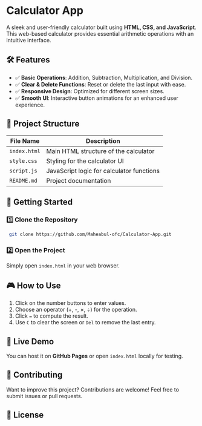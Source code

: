 # Calculator App

A sleek and user-friendly calculator built using **HTML, CSS, and JavaScript**. This web-based calculator provides essential arithmetic operations with an intuitive interface.

## 🛠 Features
- ✅ **Basic Operations**: Addition, Subtraction, Multiplication, and Division.
- ✅ **Clear & Delete Functions**: Reset or delete the last input with ease.
- ✅ **Responsive Design**: Optimized for different screen sizes.
- ✅ **Smooth UI**: Interactive button animations for an enhanced user experience.

## 📂 Project Structure
| File Name            | Description                                    |
|----------------------|----------------------------------------------|
| `index.html`          | Main HTML structure of the calculator                           |
| `style.css`           | Styling for the calculator UI       |
| `script.js`       |JavaScript logic for calculator functions       |
| `README.md`         | Project documentation            |


## 🚀 Getting Started
### 1️⃣ Clone the Repository
```sh
 git clone https://github.com/Maheabul-ofc/Calculator-App.git
```
### 2️⃣ Open the Project
Simply open `index.html` in your web browser.

## 🎮 How to Use
1. Click on the number buttons to enter values.
2. Choose an operator (+, -, ×, ÷) for the operation.
3. Click `=` to compute the result.
4. Use `C` to clear the screen or `Del` to remove the last entry.

## 🔗 Live Demo
You can host it on **GitHub Pages** or open `index.html` locally for testing.

## 🤝 Contributing
Want to improve this project? Contributions are welcome! Feel free to submit issues or pull requests.

## 📜 License

